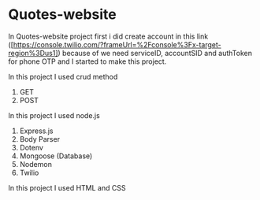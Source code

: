 # Quotes-website

In Quotes-website project first i did create account in this link ([https://console.twilio.com/?frameUrl=%2Fconsole%3Fx-target-region%3Dus1]) because of we need serviceID, accountSID and authToken for phone OTP and I started to make this project.

In this project I used crud method

  1. GET
  2. POST


In this project I used node.js
  
  1. Express.js
  2. Body Parser
  3. Dotenv
  4. Mongoose (Database)
  5. Nodemon
  6. Twilio


In this project I used HTML and CSS

